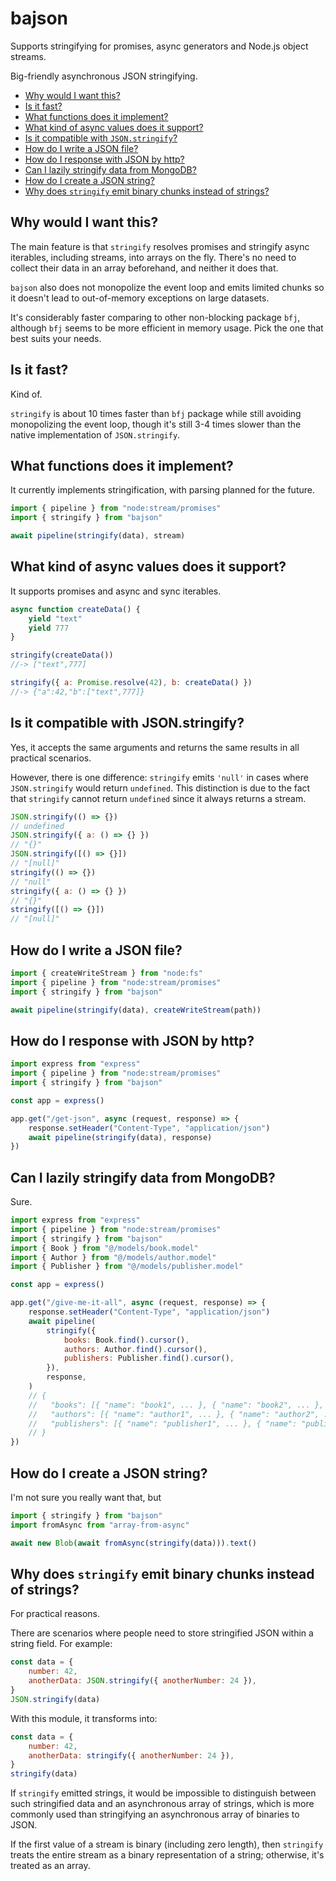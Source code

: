 # bajson

Supports stringifying for promises, async generators and Node.js object streams.

Big-friendly asynchronous JSON stringifying.

- [Why would I want this?](#why-would-i-want-this)
- [Is it fast?](#is-it-fast)
- [What functions does it implement?](#what-functions-does-it-implement)
- [What kind of async values does it support?](#what-kind-of-async-values-does-it-support)
- [Is it compatible with `JSON.stringify`?](#is-it-compatible-with-jsonstringify)
- [How do I write a JSON file?](#how-do-i-write-bajson-file)
- [How do I response with JSON by http?](#how-do-i-response-with-json-by-http)
- [Can I lazily stringify data from MongoDB?](#can-i-lazily-stringify-data-from-mongodb)
- [How do I create a JSON string?](#how-do-i-create-bajson-string)
- [Why does `stringify` emit binary chunks instead of strings?](#why-does-stringify-emit-binary-chunks-instead-of-strings)
  <!-- * [Can it handle newline-delimited JSON (NDJSON)?](#can-it-handle-newline-delimited-json-ndjson) -->
  <!-- * [What versions of Node.js does it support?](#what-versions-of-nodejs-does-it-support) -->

## Why would I want this?

The main feature is that `stringify` resolves promises and stringify async iterables, including streams, into arrays on the fly. There's no need to collect their data in an array beforehand, and neither it does that.

`bajson` also does not monopolize the event loop and emits limited chunks so it doesn't lead to out-of-memory exceptions on large datasets.

It's considerably faster comparing to other non-blocking package `bfj`, although `bfj` seems to be more efficient in memory usage. Pick the one that best suits your needs.

## Is it fast?

Kind of.

`stringify` is about 10 times faster than `bfj` package while still avoiding monopolizing the event loop, though it's still 3-4 times slower than the native implementation of `JSON.stringify`.

## What functions does it implement?

It currently implements stringification, with parsing planned for the future.

```js
import { pipeline } from "node:stream/promises"
import { stringify } from "bajson"

await pipeline(stringify(data), stream)
```

## What kind of async values does it support?

It supports promises and async and sync iterables.

```js
async function createData() {
	yield "text"
	yield 777
}

stringify(createData())
//-> ["text",777]

stringify({ a: Promise.resolve(42), b: createData() })
//-> {"a":42,"b":["text",777]}
```

## Is it compatible with JSON.stringify?

Yes, it accepts the same arguments and returns the same results in all practical scenarios.

However, there is one difference: `stringify` emits `'null'` in cases where `JSON.stringify` would return `undefined`. This distinction is due to the fact that `stringify` cannot return `undefined` since it always returns a stream.

```js
JSON.stringify(() => {})
// undefined
JSON.stringify({ a: () => {} })
// "{}"
JSON.stringify([() => {}])
// "[null]"
stringify(() => {})
// "null"
stringify({ a: () => {} })
// "{}"
stringify([() => {}])
// "[null]"
```

## How do I write a JSON file?

```js
import { createWriteStream } from "node:fs"
import { pipeline } from "node:stream/promises"
import { stringify } from "bajson"

await pipeline(stringify(data), createWriteStream(path))
```

## How do I response with JSON by http?

```js
import express from "express"
import { pipeline } from "node:stream/promises"
import { stringify } from "bajson"

const app = express()

app.get("/get-json", async (request, response) => {
	response.setHeader("Content-Type", "application/json")
	await pipeline(stringify(data), response)
})
```

## Can I lazily stringify data from MongoDB?

Sure.

```js
import express from "express"
import { pipeline } from "node:stream/promises"
import { stringify } from "bajson"
import { Book } from "@/models/book.model"
import { Author } from "@/models/author.model"
import { Publisher } from "@/models/publisher.model"

const app = express()

app.get("/give-me-it-all", async (request, response) => {
	response.setHeader("Content-Type", "application/json")
	await pipeline(
		stringify({
			books: Book.find().cursor(),
			authors: Author.find().cursor(),
			publishers: Publisher.find().cursor(),
		}),
		response,
	)
	// {
	//   "books": [{ "name": "book1", ... }, { "name": "book2", ... }, ...],
	//   "authors": [{ "name": "author1", ... }, { "name": "author2", ... }, ...],
	//   "publishers": [{ "name": "publisher1", ... }, { "name": "publisher2", ... }, ...]
	// }
})
```

## How do I create a JSON string?

I'm not sure you really want that, but

```js
import { stringify } from "bajson"
import fromAsync from "array-from-async"

await new Blob(await fromAsync(stringify(data))).text()
```

## Why does `stringify` emit binary chunks instead of strings?

For practical reasons.

There are scenarios where people need to store stringified JSON within a string field. For example:

```js
const data = {
	number: 42,
	anotherData: JSON.stringify({ anotherNumber: 24 }),
}
JSON.stringify(data)
```

With this module, it transforms into:

```js
const data = {
	number: 42,
	anotherData: stringify({ anotherNumber: 24 }),
}
stringify(data)
```

If `stringify` emitted strings, it would be impossible to distinguish between such stringified data and an asynchronous array of strings, which is more commonly used than stringifying an asynchronous array of binaries to JSON.

If the first value of a stream is binary (including zero length), then `stringify` treats the entire stream as a binary representation of a string; otherwise, it's treated as an array.

